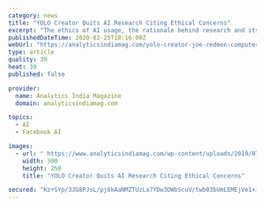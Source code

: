 ```yaml
---
category: news
title: "YOLO Creator Quits AI Research Citing Ethical Concerns"
excerpt: "The ethics of AI usage, the rationale behind research and its ... part research ode that reeks of his distaste for potential misuse of research, Redmon took jabs at Google and Facebook and even the organisation that funds his research."
publishedDateTime: 2020-02-25T18:16:00Z
webUrl: "https://analyticsindiamag.com/yolo-creator-joe-redmon-computer-vision-research-etical-concern/"
type: article
quality: 39
heat: 39
published: false

provider:
  name: Analytics India Magazine
  domain: analyticsindiamag.com

topics:
  - AI
  - Facebook AI

images:
  - url: " https://www.analyticsindiamag.com/wp-content/uploads/2019/07/Edvancer-Side-box.gif"
    width: 300
    height: 250
    title: "YOLO Creator Quits AI Research Citing Ethical Concerns"

secured: "Kz+SYp/3JG8PJsL/pj8kAaNMZTUzLa7YDw3DWbScuV/twb03bUmLEMEjVe1+ifaQcEvGn8B82V1rn9CFd7StIJ/C6Pdn9doc31cFM5pfkriyY31VymQTO+z3mJZAKbWFH2SWLrKRebAWeJ0WW+uJtyWw0e0sd+VfXuJW+ak4UCeKhDusituzbSxY6JM9ZH/U/gfebmUBQsU3f7OGDwdP3TLSgfY+VnomPnG4pBUnTVrpgKPbBGVyRXKx4J3bzOZnutQxJOZVe7fCDWSLJZBh1NBq74ERqWiiyPrylkNGeqxPkxzvgMMc469T3mrvjYd6VhNxmtaitwz1i3YC1jR7x71Eafhl3U8P0T9AbnchfNdyQc8b62ksFMKOBpdJTplSaulXuci2h+Ydsb2iMbLLcwo1OkcECw+OvgThsr+slum+y6Gt/8WSe2jcLjM1KWka0tHG4eMl2JKgRV5YZD0RcuOqmAhNYSBf7PupqOMASbo=;1HNxfKaTFqcuTM1XjN7EpQ=="
---
```


